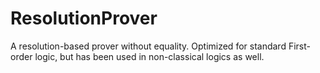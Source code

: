 # ResolutionProver
A resolution-based prover without equality. Optimized for standard First-order logic, but has been used in non-classical logics as well.
